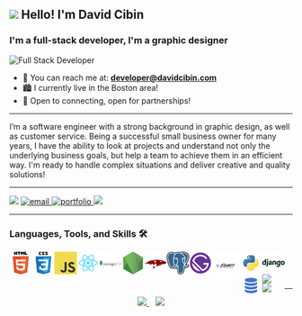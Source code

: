 ## <img src="https://i.ibb.co/D15jdvX/wave.gif" width="25px"> Hello! I'm David Cibin
### I'm a full-stack developer, I'm a graphic designer


![Full Stack Developer](https://i.ibb.co/PWr3gZg/full-stack.gif)

- 📧   You can reach me at: **developer@davidcibin.com**
- 🏙️   I currently live in the Boston area!
- 🤝   Open to connecting, open for partnerships!

<hr>

I’m a software engineer with a strong background in graphic design, as well as customer service. Being a successful small business owner for many years, I have the ability to look at projects and understand not only the underlying business goals, but help a team to achieve them in an efficient way. I'm ready to handle complex situations and deliver creative and quality solutions!

<hr>

<a href="https://www.linkedin.com/in/davidcibin/"><img src="https://img.shields.io/badge/-LinkedIn-0077B5?style=flat-square&logo=LinkedIn&logoColor=white" /></a>
<a href="mailto:developer@davidcibin.com">
<img height=20 src="https://img.shields.io/badge/email%20me-EA4335?style=for-the-badge&logo=gmail&logoColor=white" alt="email" />
</a>
<a href="www.davidcibin.com">
<img height=20 src="https://img.shields.io/badge/Portfolio-042549?style=for-the-badge&logo=moleculer&logoColor=white" alt="portfolio" />
</a>
![](https://komarev.com/ghpvc/?username=davidcibin)

<hr>

### Languages, Tools, and Skills 🛠 

<img width=40 align="left" src="https://raw.githubusercontent.com/github/explore/80688e429a7d4ef2fca1e82350fe8e3517d3494d/topics/html/html.png"/>
<img width=40 align="left" src="https://raw.githubusercontent.com/github/explore/80688e429a7d4ef2fca1e82350fe8e3517d3494d/topics/css/css.png"/>
<img width=40 align="left" src="https://raw.githubusercontent.com/github/explore/80688e429a7d4ef2fca1e82350fe8e3517d3494d/topics/javascript/javascript.png"/>
<img width=40 align="left" src="https://raw.githubusercontent.com/github/explore/80688e429a7d4ef2fca1e82350fe8e3517d3494d/topics/react/react.png"/>
<img width=40 align="left" src="https://raw.githubusercontent.com/github/explore/80688e429a7d4ef2fca1e82350fe8e3517d3494d/topics/mongodb/mongodb.png"/>
<img width=40 align="left" src="https://raw.githubusercontent.com/github/explore/80688e429a7d4ef2fca1e82350fe8e3517d3494d/topics/nodejs/nodejs.png"/>
<img width=40 align="left" src="https://raw.githubusercontent.com/github/explore/80688e429a7d4ef2fca1e82350fe8e3517d3494d/topics/mongoose/mongoose.png"/>
<img width=40 align="left" src="https://raw.githubusercontent.com/github/explore/80688e429a7d4ef2fca1e82350fe8e3517d3494d/topics/postgresql/postgresql.png"/>
<img width=40 align="left" src="https://raw.githubusercontent.com/github/explore/e94815998e4e0713912fed477a1f346ec04c3da2/topics/gatsby/gatsby.png"/>
<img width=50 align="left" src="https://raw.githubusercontent.com/github/explore/80688e429a7d4ef2fca1e82350fe8e3517d3494d/topics/jquery/jquery.png"/>
<img width=40 align="left" src="https://raw.githubusercontent.com/github/explore/80688e429a7d4ef2fca1e82350fe8e3517d3494d/topics/python/python.png"/>
<img width=40 align="left" src="https://raw.githubusercontent.com/github/explore/80688e429a7d4ef2fca1e82350fe8e3517d3494d/topics/django/django.png"/>
<img width=40 align="left" src="https://raw.githubusercontent.com/github/explore/80688e429a7d4ef2fca1e82350fe8e3517d3494d/topics/sql/sql.png"/> 
<img width=40 align="left" src="https://i.ibb.co/Zm25SGN/coreldraw-gs2019-2-svg.png" />
<img width=40 align="left" src="https://i.ibb.co/X8TLDdz/1200px-Adobe-Photoshop-Mobile-icon-svg.png" />
<br />
<br />
<br />

<hr>

<div align='center'>
  <a href="https://github.com/davidcibin/github-readme-stats">
    <img height=220 src="https://github-readme-stats.vercel.app/api?username=davidcibin&theme=buefy&show_icons=true" />
  </a>&nbsp&nbsp
  <a href="https://github.com/davidcibin/github-readme-stats">
    <img height=220 src="https://github-readme-stats.vercel.app/api/top-langs/?username=davidcibin" />
  </a>
</div>
